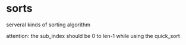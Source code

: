 # sorts
serveral kinds of sorting algorithm

attention: the sub_index should be 0 to len-1 while using the quick_sort
